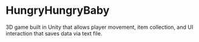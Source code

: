 # HungryHungryBaby
3D game built in Unity that allows player movement, item collection, and UI interaction that saves data via text file.
